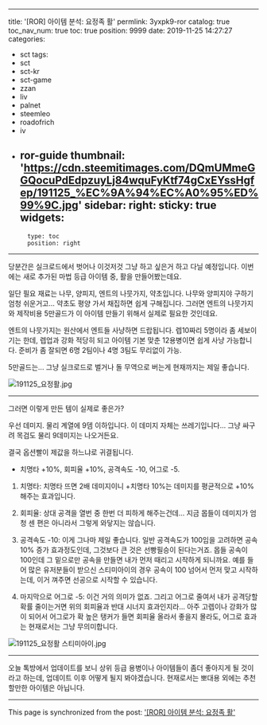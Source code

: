 
---
title: '[ROR] 아이템 분석: 요정족 활'
permlink: 3yxpk9-ror
catalog: true
toc_nav_num: true
toc: true
position: 9999
date: 2019-11-25 14:27:27
categories:
- sct
tags:
- sct
- sct-kr
- sct-game
- zzan
- liv
- palnet
- steemleo
- roadofrich
- iv
- ror-guide
thumbnail: 'https://cdn.steemitimages.com/DQmUMmeGGQocuPdEdpzuyLj84wquFyKtf74gCxEYssHgfep/191125_%EC%9A%94%EC%A0%95%ED%99%9C.jpg'
sidebar:
    right:
        sticky: true
widgets:
    -
        type: toc
        position: right
---


당분간은 실크로드에서 벗어나 이것저것 그냥 하고 싶은거 하고 다닐 예정입니다. 이번에는 새로 추가된 마법 등급 아이템 중, 활을 만들어봤는데요.

일단 필요 재료는 나무, 양피지, 엔트의 나뭇가지, 약초입니다. 나무와 양피지야 구하기 엄청 쉬운거고... 약초도 평양 가서 채집하면 쉽게 구해집니다. 그러면 엔트의 나뭇가지와 제작비용 5만골드가 이 아이템 만들기 위해서 실제로 필요한 것인데요.

엔트의 나뭇가지는 원산에서 엔트들 사냥하면 드랍됩니다. 렙10짜리 5명이라 좀 세보이기는 한데, 렙업과 강화 적당히 되고 아이템 기본 맞춘 12용병이면 쉽게 사냥 가능합니다. 준비가 좀 잘되면 6명 2팀이나 4명 3팀도 무리없이 가능. 

5만골드는... 그냥 실크로드로 벌거나 돌 무역으로 버는게 현재까지는 제일 좋습니다.


![191125_요정활.jpg](https://cdn.steemitimages.com/DQmUMmeGGQocuPdEdpzuyLj84wquFyKtf74gCxEYssHgfep/191125_%EC%9A%94%EC%A0%95%ED%99%9C.jpg)

---

그러면 이렇게 만든 템이 실제로 좋은가?

우선 데미지. 물리 계열에 9뎀 이하입니다. 이 데미지 자체는 쓰레기입니다... 그냥 싸구려 목검도 물리 9데미지는 나오거든요.

결국 옵션빨이 제값을 하느냐로 귀결됩니다. 

* 치명타 +10%, 회피율 +10%, 공격속도 -10, 어그로 -5.

1. 치명타: 치명타 뜨면 2배 데미지이니 +치명타 10%는 데미지를 평균적으로 +10% 해주는 효과입니다. 

2. 회피율: 상대 공격을 열번 중 한번 더 피하게 해주는건데... 지금 몹들이 데미지가 엄청 센 편은 아니라서 그렇게 와닿지는 않습니다.

3. 공격속도 -10:  이게 그나마 제일 좋습니다. 일반 공격속도가 100임을 고려하면 공속 10% 증가 효과정도인데, 그것보다 큰 것은 선빵필승이 된다는거죠. 몹들 공속이 100인데 그 밑으로만 공속을 만들면 내가 먼저 때리고 시작하게 되니까요. 예를 들어 많은 유저분들이 받으신 스티미아이의 경우 공속이 100 넘어서 먼저 맞고 시작하는데, 이거 껴주면 선공으로 시작할 수 있습니다.

4. 마지막으로 어그로 -5: 이건 거의 의미가 없죠. 그리고 어그로 줄여서 내가 공격당할 확률 줄이는거면 위의 회피율과 반대 시너지 효과인지라... 아주 고렙이나 강화가 많이 되어서 어그로가 확 높은 탱커가 들면 회피율 올라서 좋을지 몰라도, 어그로 효과는 현재로서는 그냥 무의미합니다. 

![191125_요정활 스티미아이.jpg](https://cdn.steemitimages.com/DQmZ5gGqvEsmES5BjovTv49eKMPw3WMpYdAHc2QQFX7YGZJ/191125_%EC%9A%94%EC%A0%95%ED%99%9C%20%EC%8A%A4%ED%8B%B0%EB%AF%B8%EC%95%84%EC%9D%B4.jpg)
<br>

---

오늘 톡방에서 업데이트를 보니 상위 등급 용병이나 아이템들이 좀더 좋아지게 될 것이라고 하는데, 업데이트 이후 어떻게 될지 봐야겠습니다. 현재로서는 뽀대용 외에는 추천할만한 아이템은 아닙니다.

- - -

This page is synchronized from the post: ['[ROR] 아이템 분석: 요정족 활'](https://steemit.com/@glory7/3yxpk9-ror)
